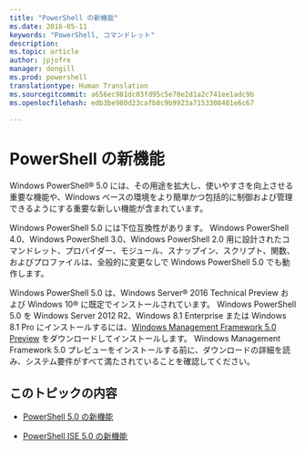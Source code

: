 ```yaml
---
title: "PowerShell の新機能"
ms.date: 2016-05-11
keywords: "PowerShell, コマンドレット"
description: 
ms.topic: article
author: jpjofre
manager: dongill
ms.prod: powershell
translationtype: Human Translation
ms.sourcegitcommit: a656ec981dc03fd95c5e70e2d1a2c741ee1adc9b
ms.openlocfilehash: edb3be980d23cafb8c9b9923a7153308481e6c67

---
```


# PowerShell の新機能
Windows PowerShell® 5.0 には、その用途を拡大し、使いやすさを向上させる重要な機能や、Windows ベースの環境をより簡単かつ包括的に制御および管理できるようにする重要な新しい機能が含まれています。

Windows PowerShell 5.0 には下位互換性があります。 Windows PowerShell 4.0、Windows PowerShell 3.0、Windows PowerShell 2.0 用に設計されたコマンドレット、プロバイダー、モジュール、スナップイン、スクリプト、関数、およびプロファイルは、全般的に変更なしで Windows PowerShell 5.0 でも動作します。

Windows PowerShell 5.0 は、Windows Server® 2016 Technical Preview および Windows 10® に既定でインストールされています。 Windows PowerShell 5.0 を Windows Server 2012 R2、Windows 8.1 Enterprise または Windows 8.1 Pro にインストールするには、[Windows Management Framework 5.0 Preview](http://go.microsoft.com/fwlink/?LinkID=395058) をダウンロードしてインストールします。 Windows Management Framework 5.0 プレビューをインストールする前に、ダウンロードの詳細を読み、システム要件がすべて満たされていることを確認してください。

## このトピックの内容

-   [PowerShell 5.0 の新機能](What-s-New-in-Windows-PowerShell-50.md)

-   [PowerShell ISE 5.0 の新機能](What-s-New-in-the-PowerShell-50-ISE.md)

<!--
-   New features in Windows PowerShell 4.0

-   New features in Windows PowerShell 3.0
-->




<!--HONumber=Oct16_HO1-->


